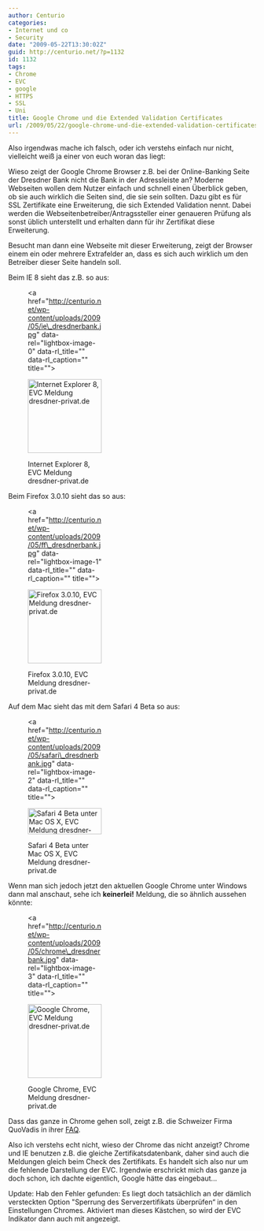 ```yaml
---
author: Centurio
categories:
- Internet und co
- Security
date: "2009-05-22T13:30:02Z"
guid: http://centurio.net/?p=1132
id: 1132
tags:
- Chrome
- EVC
- google
- HTTPS
- SSL
- Uni
title: Google Chrome und die Extended Validation Certificates
url: /2009/05/22/google-chrome-und-die-extended-validation-certificates/
---
```

Also irgendwas mache ich falsch, oder ich verstehs einfach nur nicht, vielleicht weiß ja einer von euch woran das liegt:

Wieso zeigt der Google Chrome Browser z.B. bei der Online-Banking Seite der Dresdner Bank nicht die Bank in der Adressleiste an? Moderne Webseiten wollen dem Nutzer einfach und schnell einen Überblick geben, ob sie auch wirklich die Seiten sind, die sie sein sollten. Dazu gibt es für SSL Zertifikate eine Erweiterung, die sich Extended Validation nennt. Dabei werden die Webseitenbetreiber/Antragssteller einer genaueren Prüfung als sonst üblich unterstellt und erhalten dann für ihr Zertifikat diese Erweiterung.

Besucht man dann eine Webseite mit dieser Erweiterung, zeigt der Browser einem ein oder mehrere Extrafelder an, dass es sich auch wirklich um den Betreiber dieser Seite handeln soll.

Beim IE 8 sieht das z.B. so aus:<figure id="attachment_1133" aria-describedby="caption-attachment-1133" style="width: 150px" class="wp-caption aligncenter"><a href="http://centurio.net/wp-content/uploads/2009/05/ie\_dresdnerbank.jpg" data-rel="lightbox-image-0" data-rl\_title="" data-rl_caption="" title="">

<img loading="lazy" src="http://centurio.net/wp-content/uploads/2009/05/ie_dresdnerbank-150x150.jpg" alt="Internet Explorer 8, EVC Meldung dresdner-privat.de" title="Internet Explorer 8, EVC Meldung dresdner-privat.de" width="150" height="150" class="size-thumbnail wp-image-1133" /> </a><figcaption id="caption-attachment-1133" class="wp-caption-text">Internet Explorer 8, EVC Meldung dresdner-privat.de</figcaption></figure> 

Beim Firefox 3.0.10 sieht das so aus:<figure id="attachment_1134" aria-describedby="caption-attachment-1134" style="width: 150px" class="wp-caption aligncenter"><a href="http://centurio.net/wp-content/uploads/2009/05/ff\_dresdnerbank.jpg" data-rel="lightbox-image-1" data-rl\_title="" data-rl_caption="" title="">

<img loading="lazy" src="http://centurio.net/wp-content/uploads/2009/05/ff_dresdnerbank-150x150.jpg" alt="Firefox 3.0.10, EVC Meldung dresdner-privat.de" title="Firefox 3.0.10, EVC Meldung dresdner-privat.de" width="150" height="150" class="size-thumbnail wp-image-1134" /> </a><figcaption id="caption-attachment-1134" class="wp-caption-text">Firefox 3.0.10, EVC Meldung dresdner-privat.de</figcaption></figure> 

Auf dem Mac sieht das mit dem Safari 4 Beta so aus:<figure id="attachment_1135" aria-describedby="caption-attachment-1135" style="width: 150px" class="wp-caption aligncenter"><a href="http://centurio.net/wp-content/uploads/2009/05/safari\_dresdnerbank.jpg" data-rel="lightbox-image-2" data-rl\_title="" data-rl_caption="" title="">

<img loading="lazy" src="http://centurio.net/wp-content/uploads/2009/05/safari_dresdnerbank-150x53.jpg" alt="Safari 4 Beta unter Mac OS X, EVC Meldung dresdner-privat.de" title="Safari 4 Beta unter Mac OS X, EVC Meldung dresdner-privat.de" width="150" height="53" class="size-thumbnail wp-image-1135" /> </a><figcaption id="caption-attachment-1135" class="wp-caption-text">Safari 4 Beta unter Mac OS X, EVC Meldung dresdner-privat.de</figcaption></figure> 

Wenn man sich jedoch jetzt den aktuellen Google Chrome unter Windows dann mal anschaut, sehe ich **keinerlei!** Meldung, die so ähnlich aussehen könnte:<figure id="attachment_1136" aria-describedby="caption-attachment-1136" style="width: 150px" class="wp-caption aligncenter"><a href="http://centurio.net/wp-content/uploads/2009/05/chrome\_dresdnerbank.jpg" data-rel="lightbox-image-3" data-rl\_title="" data-rl_caption="" title="">

<img loading="lazy" src="http://centurio.net/wp-content/uploads/2009/05/chrome_dresdnerbank-150x150.jpg" alt="Google Chrome, EVC Meldung dresdner-privat.de" title="Google Chrome, EVC Meldung dresdner-privat.de" width="150" height="150" class="size-thumbnail wp-image-1136" /> </a><figcaption id="caption-attachment-1136" class="wp-caption-text">Google Chrome, EVC Meldung dresdner-privat.de</figcaption></figure> 

Dass das ganze in Chrome gehen soll, zeigt z.B. die Schweizer Firma QuoVadis in ihrer [FAQ](http://www.quovadisglobal.ch/Support/FAQ.aspx).

Also ich verstehs echt nicht, wieso der Chrome das nicht anzeigt? Chrome und IE benutzen z.B. die gleiche Zertifikatsdatenbank, daher sind auch die Meldungen gleich beim Check des Zertifikats. Es handelt sich also nur um die fehlende Darstellung der EVC. Irgendwie erschrickt mich das ganze ja doch schon, ich dachte eigentlich, Google hätte das eingebaut...

Update: Hab den Fehler gefunden: Es liegt doch tatsächlich an der dämlich versteckten Option "Sperrung des Serverzertifikats überprüfen&#8220; in den Einstellungen Chromes. Aktiviert man dieses Kästchen, so wird der EVC Indikator dann auch mit angezeigt.